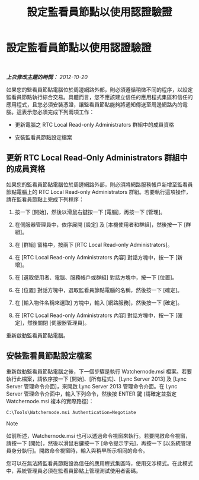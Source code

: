 ﻿---
title: 設定監看員節點以使用認證驗證
TOCTitle: 設定監看員節點以使用認證驗證
ms:assetid: 032e33f3-9483-42e6-a33c-347eb6779597
ms:mtpsurl: https://technet.microsoft.com/zh-tw/library/JJ204632(v=OCS.15)
ms:contentKeyID: 49289921
ms.date: 08/10/2015
mtps_version: v=OCS.15
ms.translationtype: HT
---

# 設定監看員節點以使用認證驗證

 

_**上次修改主題的時間：** 2012-10-20_

如果您的監看員節點電腦位於周邊網路外部，則必須遵循稍微不同的程序，以設定監看員節點執行綜合交易。具體而言，您不應該建立信任的應用程式集區和信任的應用程式，且您必須安裝憑證，讓監看員節點能夠將通知傳送至周邊網路內的電腦。這表示您必須完成下列兩項工作：

  - 更新電腦之 RTC Local Read-only Administrators 群組中的成員資格

  - 安裝監看員節點設定檔案

## 更新 RTC Local Read-Only Administrators 群組中的成員資格

如果您的監看員節點電腦位於周邊網路外部，則必須將網路服務帳戶新增至監看員節點電腦上的 RTC Local Read-only Administrators 群組。若要執行這項操作，請在監看員節點上完成下列程序：

1.  按一下 \[開始\]，然後以滑鼠右鍵按一下 \[電腦\]，再按一下 \[管理\]。

2.  在伺服器管理員中，依序展開 \[設定\] 及 \[本機使用者和群組\]，然後按一下 \[群組\]。

3.  在 \[群組\] 窗格中，按兩下 \[RTC Local Read-only Administrators\]。

4.  在 \[RTC Local Read-only Administrators 內容\] 對話方塊中，按一下 \[新增\]。

5.  在 \[選取使用者、電腦、服務帳戶或群組\] 對話方塊中，按一下 \[位置\]。

6.  在 \[位置\] 對話方塊中，選取監看員節點電腦的名稱，然後按一下 \[確定\]。

7.  在 \[輸入物件名稱來選取\] 方塊中，輸入 \[網路服務\]，然後按一下 \[確定\]。

8.  在 \[RTC Local Read-only Administrators 內容\] 對話方塊中，按一下 \[確定\]，然後關閉 \[伺服器管理員\]。

重新啟動監看員節點電腦。

## 安裝監看員節點設定檔案

重新啟動監看員節點電腦之後，下一個步驟是執行 Watchernode.msi 檔案。若要執行此檔案，請依序按一下 \[開始\]、\[所有程式\]、\[Lync Server 2013\] 及 \[Lync Server 管理命令介面\]，來開啟 Lync Server 2013 管理命令介面。在 Lync Server 管理命令介面中，輸入下列命令，然後按 ENTER 鍵 (請確定並指定 Watchernode.msi 複本的實際路徑)：

    C:\Tools\Watchernode.msi Authentication=Negotiate

> [!NOTE]  
> 如前所述，Watchernode.msi 也可以透過命令視窗來執行。若要開啟命令視窗，請按一下 [開始]，然後以滑鼠右鍵按一下 [命令提示字元]，再按一下 [以系統管理員身分執行]。開啟命令視窗時，輸入與稍早所示相同的命令。



您可以在無法將監看員節點設為信任的應用程式集區時，使用交涉模式。在此模式中，系統管理員必須在監看員節點上管理測試使用者密碼。

